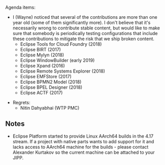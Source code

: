 Agenda items:

  - I (Wayne) noticed that several of the contributions are more than
    one year old (some of them significantly more). I don't believe that
    it's necessarily wrong to contribute stable content, but would like
    to make sure that somebody is periodically testing configurations
    that include these contributions to mitigate the risk that we ship
    broken content.
      - Eclipse Tools for Cloud Foundry (2018)
      - Eclipse BIRT (2017)
      - Eclipse Mylyn (2018)
      - Eclipse WindowBuilder (early 2019)
      - Eclipse Xpand (2016)
      - Eclipse Remote Systems Explorer (2018)
      - Eclipse EMFStore (2017)
      - Eclipse BPMN2 Model (2018)
      - Eclipse BPEL Designer (2018)
      - Eclipse ACTF (2017)

<!-- end list -->

  - Regrets:
      - Nitin Dahyabhai (WTP PMC)

## Notes

  - Eclipse Platform started to provide Linux AArch64 builds in the 4.17
    stream. If a project with native parts wants to add support for it
    and lacks access to AArch64 machine for the builds - please contact
    Alexander Kurtakov so the current machine can be attached to your
    JIPP.